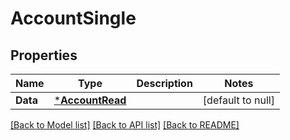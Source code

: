 # AccountSingle

## Properties
Name | Type | Description | Notes
------------ | ------------- | ------------- | -------------
**Data** | [***AccountRead**](AccountRead.md) |  | [default to null]

[[Back to Model list]](../README.md#documentation-for-models) [[Back to API list]](../README.md#documentation-for-api-endpoints) [[Back to README]](../README.md)

